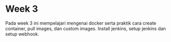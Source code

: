 # Week 3
Pada week 3 ini mempelajari mengenai docker serta praktik cara create container, pull images, dan custom images. Install jenkins, setup jenkins dan setup webhook.
